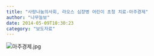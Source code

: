 ```yaml
---
title: "사랑나눔의사회, 라오스 심장병 어린이 초청 치료-아주경제"
author: "나무늘보"
date: 2014-05-09T10:30:23
category: "보도자료"
---
```


![아주경제.jpg](/files/attach/images/1661/158/032/db5e3ad83219d92c10068e0d417ce179.jpg)
